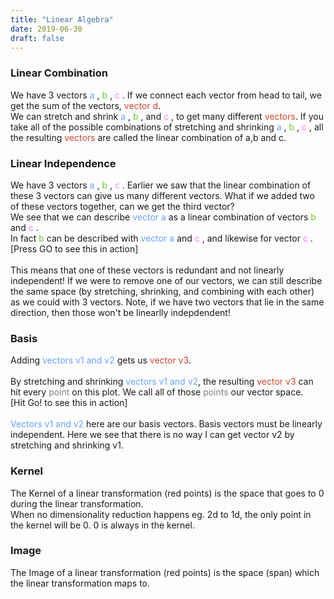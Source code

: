 ```yaml
---
title: "Linear Algebra"
date: 2019-06-30
draft: false
---
```


<html>
 
<link rel= "stylesheet" type= "text/css" href= "/kzen/css/concept.css">


<script src="/kzen/js/d3.min.js"></script>
<script src="/kzen/js/math.min.js"></script>
<script src="/kzen/js/plot_utils.js"></script>
<script src="/kzen/js/plot_class.js"></script>
<script src="/kzen/js/display_class.js"></script>
<script src="/kzen/js/concepts/lin_alg/lin_alg_utils.js"></script>
<script src="/kzen/js/concepts/lin_alg/lin_alg_vars.js"></script>


<body>

  <div class = 'concept-container' id = "linear-combination">
    <div class = 'concept-text'>
    	<h3>Linear Combination</h3>
    	<p>
        We have 3 vectors 
        <font color = "#68a2ff">a </font>,
        <font color = "#6bcc35">b </font>,
        <font color = "#ff80ff">c </font>.
        If we connect each vector from head to tail, we get the sum of the vectors, <font color = "#cc4634">vector d</font>.
        <br>
        We can stretch and shrink 
        <font color = "#68a2ff">a </font>,
        <font color = "#6bcc35">b </font>,
        and 
        <font color = "#ff80ff">c </font>, to get many different <font color = "#cc4634">vectors</font>.
        If you take all of the possible combinations of stretching and shrinking 
        <font color = "#68a2ff">a </font>,
        <font color = "#6bcc35">b </font>,
        <font color = "#ff80ff">c </font>, all the resulting <font color = "#cc4634">vectors</font> are called the linear combination of a,b and c.
      </p>
  </div>

<script type="text/javascript">
  var linCombo = new DisplayConceptExamplePlot({conceptId : linComboPayload.conceptId
          , conceptExampleId : 'lin-combo-example'
          , buttonId : linComboPayload.buttonId
          , xDomain : linAlgGlobalVar.plotDomain
          , yDomain : linAlgGlobalVar.plotDomain
          , height : linAlgGlobalVar.plotHeight
          , width : linAlgGlobalVar.plotWidth
          , numTicks : linAlgGlobalVar.numTicks
          , vecCoordJson: linComboPayload.vecCoordJson
          , duration: linComboPayload.duration
        })
</script>

</div>
  <div class = 'concept-container' id = "linear-independence">
    <div class = 'concept-text'>
      <h3>Linear Independence</h3>
      <p>
        We have 3 vectors 
        <font color = "#68a2ff">a </font>,
        <font color = "#6bcc35">b </font>,
        <font color = "#ff80ff">c </font>.
        Earlier we saw that the linear combination of these 3 vectors can give us many different vectors. What if we added two of these vectors together, can we get the third vector?
        <br>
        We see that we can describe <font color = "#68a2ff">vector a </font> as a linear combination of vectors <font color = "#6bcc35">b </font> and <font color = "#ff80ff">c </font>. 
        <br>
        In fact <font color = "#6bcc35">b </font> can be described with <font color = "#68a2ff">vector a </font> and <font color = "#ff80ff">c </font>, and likewise for vector <font color = "#ff80ff">c </font>.
        <br>
        [Press GO to see this in action]
        <br><br>
        This means that one of these vectors is redundant and not linearly independent! If we were to remove one of our vectors, we can still describe the same space (by stretching, shrinking, and combining with each other) as we could with 3 vectors. Note, if we have two vectors that lie in the same direction, then those won't be linearlly indepdendent!
      </p>
    </div>

<script type="text/javascript">
      var linIndependence = new DisplayConceptExamplePlot({conceptId : linIndPayload.conceptId
                , conceptExampleId : "lin-ind-example"
                , buttonId : linIndPayload.buttonId
                , xDomain : linAlgGlobalVar.plotDomain
                , yDomain : linAlgGlobalVar.plotDomain
                , height : linAlgGlobalVar.plotHeight
                , width : linAlgGlobalVar.plotWidth
                , numTicks : linAlgGlobalVar.numTicks
                , tarColor : linIndPayload.tarColor
                , tarSpace : linIndPayload.highlightSpace
                , vecCoordJson: linIndPayload.vecCoordJson
                , duration: linIndPayload.duration
              })
</script>
</div>

  <div class = 'concept-container' id = "basis">
    <div class = 'concept-text'>
      <h3> Basis</h3>
      <p>
        Adding <font color = "#68a2ff">vectors v1 and v2</font> gets us <font color = "#cc4634">vector v3</font>.
        <br><br>
        By stretching and shrinking <font color = "#68a2ff">vectors v1 and v2</font>, the resulting <font color = "#cc4634">vector v3</font> can hit every <font color = "grey">point</font> on this plot. We call all of those <font color = "grey">points</font> our vector space.
        <br>
        [Hit Go! to see this in action]
        <br><br>
        <font color = "#68a2ff">Vectors v1 and v2</font> here are our basis vectors. 
        Basis vectors must be linearly independent. Here we see that there is no way I can get vector v2 by stretching and shrinking v1.
    </p>

</div>
<script type="text/javascript">
          // Read in linAlgGlobalVar and kernelPayload
          var basisOrtho = new DisplayConceptExamplePlot({conceptId : basisPayload.conceptId
                , conceptExampleId : "basis-example-ortho"
                , buttonId : basisPayload.buttonId
                , xDomain : linAlgGlobalVar.plotDomain
                , yDomain : linAlgGlobalVar.plotDomain
                , height : linAlgGlobalVar.plotHeight
                , width : linAlgGlobalVar.plotWidth
                , numTicks : linAlgGlobalVar.numTicks
                , vecCoordJson: basisPayload.vecCoordJson
                , duration: basisPayload.duration
              })

          
          </script>

  </div>


<div class = 'concept-container' id = "basis_non_ortho">
   <div class = 'concept-text' >
      <h3>Non Orthogonal Basis </h3>
      <p>
        Our vectors don't need to be orthogonal (cross at 90 deg). 
        <font color = "#68a2ff">v1 </font> and 
        <font color = "#68a2ff">v2 </font> can be basis vectors since they are linearly independent.
        Meaning <font color = "#cc4634">v3 </font> can hit all grey points by stretching and shrinking 
        <font color = "#68a2ff">v1 </font> and 
        <font color = "#68a2ff">v2 </font>.
        <br><br>
        Note: We don't have to stretch or shrink our vectors such they land on each grey point. These vectors can stretch and shrink such that they land anywhere!
    </p>
</div>

<script type="text/javascript">
          var basisNonOrtho = new DisplayConceptExamplePlot({conceptId : basisNonOrthoPayload.conceptId
                , conceptExampleId : "basis-example"
                , buttonId : basisNonOrthoPayload.buttonId
                , xDomain : linAlgGlobalVar.plotDomain
                , yDomain : linAlgGlobalVar.plotDomain
                , height : linAlgGlobalVar.plotHeight
                , width : linAlgGlobalVar.plotWidth
                , numTicks : linAlgGlobalVar.numTicks
                , vecCoordJson: basisNonOrthoPayload.vecCoordJson
                , duration: basisNonOrthoPayload.duration
                })
          
    </script>
  </div>

  <div class = 'concept-container' id = "kernel">
    <div class = 'concept-text'>
      <h3>Kernel</h3>
      <p>
        The Kernel of a linear transformation (red points) is the space that goes to 0 during the  linear transformation. <br>
        When no dimensionality reduction happens eg. 2d to 1d, the only point in the kernel will be 0. 0 is always in the kernel.
      </p>
  </div>

<script type="text/javascript">
          // Read in linAlgGlobalVar and kernelPayload
          var kernel = new DisplayConceptExamplePlot({conceptId : kernelPayload.conceptId
                , conceptExampleId : "kernel-example"
                , buttonId : kernelPayload.buttonId
                , xDomain : linAlgGlobalVar.plotDomain
                , yDomain : linAlgGlobalVar.plotDomain
                , height : linAlgGlobalVar.plotHeight
                , width : linAlgGlobalVar.plotWidth
                , numTicks : linAlgGlobalVar.numTicks
                , tarColor : kernelPayload.tarColor
                , tarSpace : kernelPayload.highlightSpace
                , listNextDotSpaces : kernelPayload.listNextDotSpaces
                })

</script>
  </div>
  <div class = 'concept-container' id = "image">
    <div class = 'concept-text'>
      <h3>Image</h3>
      <p>
        The Image of a linear transformation (red points) is the space (span) which the linear transformation maps to. 
      </p>
  </div>

<script type="text/javascript">
  var image = new DisplayConceptExamplePlot({conceptId : imagePayload.conceptId
                , conceptExampleId : "image-example"
                , buttonId : imagePayload.buttonId
                , xDomain : linAlgGlobalVar.plotDomain
                , yDomain : linAlgGlobalVar.plotDomain
                , height : linAlgGlobalVar.plotHeight
                , width : linAlgGlobalVar.plotWidth
                , numTicks : linAlgGlobalVar.numTicks
                , tarColor : imagePayload.tarColor
                , tarSpace : imagePayload.highlightSpace
                , listNextDotSpaces : imagePayload.listNextDotSpaces
                })

</script>

</body>
</html>

